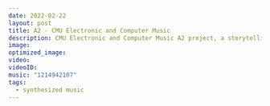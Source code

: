 ```yaml
---
date: 2022-02-22
layout: post
title: A2 - CMU Electronic and Computer Music
description: CMU Electronic and Computer Music A2 project, a storytelling music synthesized by Ableton Live 11 and Max. Gym and kitchen.
image:
optimized_image: 
video:
videoID:
music: "1214942107"
tags:
  - synthesized music
---
```

